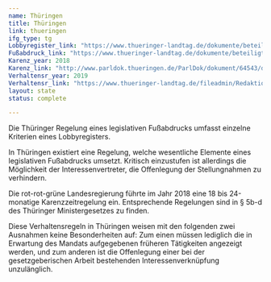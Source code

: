 ```yaml
---
name: Thüringen
title: Thüringen
link: thueringen
ifg_type: tg
Lobbyregister_link: "https://www.thueringer-landtag.de/dokumente/beteiligtentransparenz-dokumentation/#:~:text=Beteiligten%2D%20transparenz%2D%20dokumentation&text=In%20der%20Beteiligtentransparenzdokumentation%20werden%20alle,Gesetzentw%C3%BCrfe%2C%20die%20ab%20dem%201"
Fußabdruck_link: "https://www.thueringer-landtag.de/dokumente/beteiligtentransparenz-dokumentation/#:~:text=Beteiligten%2D%20transparenz%2D%20dokumentation&text=In%20der%20Beteiligtentransparenzdokumentation%20werden%20alle,Gesetzentw%C3%BCrfe%2C%20die%20ab%20dem%201"
Karenz_year: 2018
Karenz_link: "http://www.parldok.thueringen.de/ParlDok/dokument/64543/drittes_gesetz_zur_aenderung_des_thueringer_ministergesetzes.pdf"
Verhaltensr_year: 2019
Verhaltensr_link: "https://www.thueringer-landtag.de/fileadmin/Redaktion/1-Hauptmenue/3-Dokumente/1-Dokumente/Dokumente/geschaeftsordnung_des_thueringer_landtags.pdf"
layout: state
status: complete

---
```


Die Thüringer Regelung eines legislativen Fußabdrucks umfasst einzelne Kriterien eines Lobbyregisters.

In Thüringen existiert eine Regelung, welche wesentliche Elemente eines legislativen Fußabdrucks umsetzt. Kritisch einzustufen ist allerdings die Möglichkeit der Interessenvertreter, die Offenlegung der Stellungnahmen zu verhindern.

Die rot-rot-grüne Landesregierung führte im Jahr 2018 eine 18 bis 24-monatige Karenzzeitregelung ein. Entsprechende Regelungen sind in § 5b-d des Thüringer Ministergesetzes zu finden. 

Diese Verhaltensregeln in Thüringen weisen mit den folgenden zwei Ausnahmen keine Besonderheiten auf: Zum einen müssen lediglich die in Erwartung des Mandats aufgegebenen früheren Tätigkeiten angezeigt werden, und zum anderen ist die Offenlegung einer bei der gesetzgeberischen Arbeit bestehenden Interessenverknüpfung unzulänglich.

